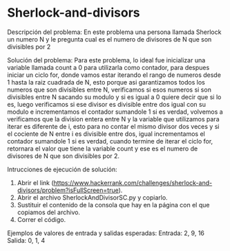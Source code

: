 # Sherlock-and-divisors

Descripción del problema: En este problema una persona llamada Sherlock un numero N y le pregunta cual es el numero de divisores de N que son divisibles por 2

Solución del problema: Para este problema, lo ideal fue inicializar una variable llamada count a 0 para utilizarla como contador, para despues iniciar un ciclo for, donde vamos estar iterando el rango de numeros desde 1 hasta la raiz cuadrada de N, esto porque asi garantizamos todos los numeros que son divisibles entre N, verificamos si esos numeros si son divisibles entre N sacando su modulo y si es igual a 0 quiere decir que si lo es, luego verificamos si  ese divisor es divisible entre dos igual con su modulo e incrementamos el contador sumandole 1 si es verdad, volvemos a verificamos que la division entera entre N y la variable que utilizamos para iterar es diferente de i, esto para no contar el mismo divisor dos veces y si el cociente de N entre i es divisible entre dos, igual incrementamos el contador sumandole 1 si es verdad, cuando termine de iterar el ciclo for, retornara el valor que tiene la variable count y ese es el numero de divisores de N que son divisibles por 2.

Intrucciones de ejecución de solución:

  1. Abrir el link (https://www.hackerrank.com/challenges/sherlock-and-divisors/problem?isFullScreen=true).
  2. Abrir el archivo SherlockAndDivisorSC.py y copiarlo.
  3. Sustituir el contenido de la consola que hay en la página con el que copiamos del archivo.
  4. Correr el código.

Ejemplos de valores de entrada y salidas esperadas: Entrada: 2, 9, 16 Salida: 0, 1, 4

